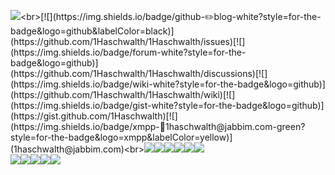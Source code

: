 ![](https://readme-typing-svg.herokuapp.com?font=JetBrains+Mono&height=60&lines=print("Hello+World!"))<br>[![](https://img.shields.io/badge/github-✏️blog-white?style=for-the-badge&logo=github&labelColor=black)](https://github.com/1Haschwalth/1Haschwalth/issues)[![](https://img.shields.io/badge/forum-white?style=for-the-badge&logo=github)](https://github.com/1Haschwalth/1Haschwalth/discussions)[![](https://img.shields.io/badge/wiki-white?style=for-the-badge&logo=github)](https://github.com/1Haschwalth/1Haschwalth/wiki)[![](https://img.shields.io/badge/gist-white?style=for-the-badge&logo=github)](https://gist.github.com/1Haschwalth)[![](https://img.shields.io/badge/xmpp-📧1haschwalth@jabbim.com-green?style=for-the-badge&logo=xmpp&labelColor=yellow)](1haschwalth@jabbim.com)<br>[![](https://img.shields.io/badge/gitlab-orange?style=for-the-badge&logo=gitlab)](https://gitlab.com/1Haschwalth)[![](https://img.shields.io/badge/codeberg-blue?style=for-the-badge&logo=codeberg)](https://codeberg.org/1Haschwalth)[![](https://img.shields.io/badge/huggingface-yellow?style=for-the-badge&logo=huggingface)](https://huggingface.co/1Haschwalth)[![](https://img.shields.io/badge/stackoverflow-white?style=for-the-badge&logo=stackoverflow)](https://stackoverflow.com/users/23490468/1haschwalth)[![](https://img.shields.io/badge/twitter-black?style=for-the-badge&logo=x)](https://x.com/1Haschwalth)[![](https://img.shields.io/badge/mastodon-darkblue?style=for-the-badge&logo=mastodon)](https://mastodon.social/@1Haschwalth)<br>[![](https://img.shields.io/badge/稀土掘金-blue?style=for-the-badge&logo=juejin)](https://juejin.cn/user/2421543671962520/collections)[![](https://img.shields.io/badge/爱发电-8A2BE2?style=for-the-badge&logo=afdian)](https://afdian.com/a/Haschwalth15)[![](https://img.shields.io/badge/zhihu-056DE8?style=for-the-badge&logo=zhihu)](https://www.zhihu.com/people/Jugrammar)[![](https://img.shields.io/badge/bilibili-E84B85?style=for-the-badge&logo=bilibili)](https://space.bilibili.com/323328689)![](https://skillicons.dev/icons?i=py,java,js,powershell,html,md,latex,anaconda,mysql,git,vscode,aws,gcp,azure,docker,pr,ps,ai,ae,autocad)
